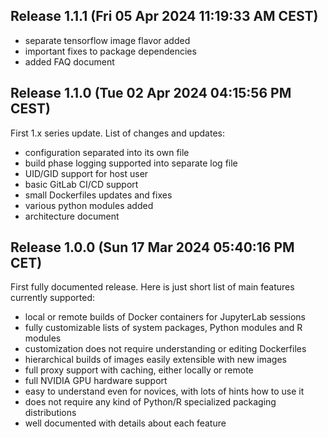 ## Release 1.1.1 (Fri 05 Apr 2024 11:19:33 AM CEST)

* separate tensorflow image flavor added
* important fixes to package dependencies
* added FAQ document

## Release 1.1.0 (Tue 02 Apr 2024 04:15:56 PM CEST)

First 1.x series update. List of changes and updates:

* configuration separated into its own file
* build phase logging supported into separate log file
* UID/GID support for host user
* basic GitLab CI/CD support
* small Dockerfiles updates and fixes
* various python modules added
* architecture document

## Release 1.0.0 (Sun 17 Mar 2024 05:40:16 PM CET)

First fully documented release. Here is just short list of main features currently supported:

* local or remote builds of Docker containers for JupyterLab sessions
* fully customizable lists of system packages, Python modules and R modules
* customization does not require understanding or editing Dockerfiles
* hierarchical builds of images easily extensible with new images
* full proxy support with caching, either locally or remote
* full NVIDIA GPU hardware support
* easy to understand even for novices, with lots of hints how to use it
* does not require any kind of Python/R specialized packaging distributions
* well documented with details about each feature

